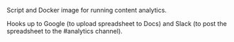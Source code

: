 Script and Docker image for running content analytics.

Hooks up to Google (to upload spreadsheet to Docs) and Slack (to post the spreadsheet to the #analytics channel).
